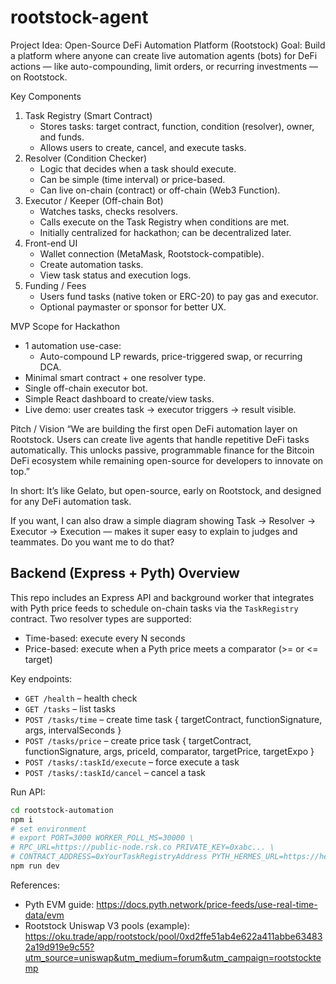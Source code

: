 # rootstock-agent
Project Idea: Open-Source DeFi Automation Platform (Rootstock)
Goal: Build a platform where anyone can create live automation agents (bots) for DeFi actions — like auto-compounding, limit orders, or recurring investments — on Rootstock.

Key Components
1. Task Registry (Smart Contract)
    * Stores tasks: target contract, function, condition (resolver), owner, and funds.
    * Allows users to create, cancel, and execute tasks.
2. Resolver (Condition Checker)
    * Logic that decides when a task should execute.
    * Can be simple (time interval) or price-based.
    * Can live on-chain (contract) or off-chain (Web3 Function).
3. Executor / Keeper (Off-chain Bot)
    * Watches tasks, checks resolvers.
    * Calls execute on the Task Registry when conditions are met.
    * Initially centralized for hackathon; can be decentralized later.
4. Front-end UI
    * Wallet connection (MetaMask, Rootstock-compatible).
    * Create automation tasks.
    * View task status and execution logs.
5. Funding / Fees
    * Users fund tasks (native token or ERC-20) to pay gas and executor.
    * Optional paymaster or sponsor for better UX.

MVP Scope for Hackathon
* 1 automation use-case:
    * Auto-compound LP rewards, price-triggered swap, or recurring DCA.
* Minimal smart contract + one resolver type.
* Single off-chain executor bot.
* Simple React dashboard to create/view tasks.
* Live demo: user creates task → executor triggers → result visible.

Pitch / Vision
“We are building the first open DeFi automation layer on Rootstock. Users can create live agents that handle repetitive DeFi tasks automatically. This unlocks passive, programmable finance for the Bitcoin DeFi ecosystem while remaining open-source for developers to innovate on top.”

In short: It’s like Gelato, but open-source, early on Rootstock, and designed for any DeFi automation task.

If you want, I can also draw a simple diagram showing Task → Resolver → Executor → Execution — makes it super easy to explain to judges and teammates. Do you want me to do that?

## Backend (Express + Pyth) Overview

This repo includes an Express API and background worker that integrates with Pyth price feeds to schedule on-chain tasks via the `TaskRegistry` contract. Two resolver types are supported:

- Time-based: execute every N seconds
- Price-based: execute when a Pyth price meets a comparator (>= or <= target)

Key endpoints:

- `GET /health` – health check
- `GET /tasks` – list tasks
- `POST /tasks/time` – create time task { targetContract, functionSignature, args, intervalSeconds }
- `POST /tasks/price` – create price task { targetContract, functionSignature, args, priceId, comparator, targetPrice, targetExpo }
- `POST /tasks/:taskId/execute` – force execute a task
- `POST /tasks/:taskId/cancel` – cancel a task

Run API:

```bash
cd rootstock-automation
npm i
# set environment
# export PORT=3000 WORKER_POLL_MS=30000 \
# RPC_URL=https://public-node.rsk.co PRIVATE_KEY=0xabc... \
# CONTRACT_ADDRESS=0xYourTaskRegistryAddress PYTH_HERMES_URL=https://hermes.pyth.network
npm run dev
```

References:

- Pyth EVM guide: https://docs.pyth.network/price-feeds/use-real-time-data/evm
- Rootstock Uniswap V3 pools (example): https://oku.trade/app/rootstock/pool/0xd2ffe51ab4e622a411abbe634832a19d919e9c55?utm_source=uniswap&utm_medium=forum&utm_campaign=rootstocktemp
